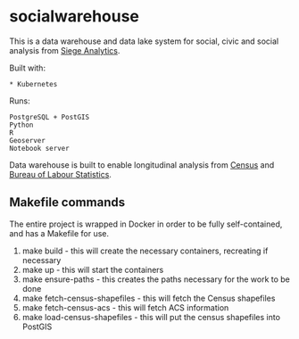 # socialwarehouse

This is a data warehouse and data lake system for social, civic and social analysis from [Siege Analytics](https://www.siegeanalytics.com).

Built with:

    * Kubernetes

Runs:  

    PostgreSQL + PostGIS
    Python
    R
    Geoserver
    Notebook server

Data warehouse is built to enable longitudinal analysis from [Census](https://www.census.gov) and [Bureau of Labour Statistics](https://www.bls.gov).

## Makefile commands

The entire project is wrapped in Docker in order to be fully self-contained, and has a Makefile for use.

1. make build - this will create the necessary containers, recreating if necessary
2. make up - this will start the containers
3. make ensure-paths - this creates the paths necessary for the work to be done
4. make fetch-census-shapefiles - this will fetch the Census shapefiles
5. make fetch-census-acs - this will fetch ACS information
6. make load-census-shapefiles - this will put the census shapefiles into PostGIS
